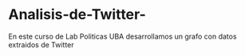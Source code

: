 # Analisis-de-Twitter-
En este curso de Lab Politicas UBA desarrollamos un grafo con datos extraidos de Twitter 
